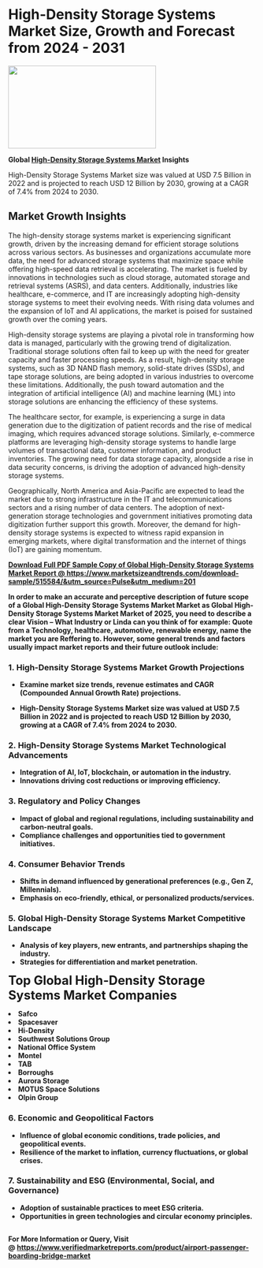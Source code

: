 <H1>High-Density Storage Systems Market Size, Growth and Forecast from 2024 - 2031</H1><img class="aligncenter size-medium wp-image-584254" src="https://thirdeyenews.in/wp-content/uploads/2024/09/Global-Market-Research-300x168.jpeg" alt="" width="300" height="168" /><p><strong>Global&nbsp;<a href="https://www.marketsizeandtrends.com/download-sample/515584/&amp;utm_source=Pulse&amp;utm_medium=201">High-Density Storage Systems Market</a> Insights</strong></p><p>High-Density Storage Systems Market size was valued at USD 7.5 Billion in 2022 and is projected to reach USD 12 Billion by 2030, growing at a CAGR of 7.4% from 2024 to 2030.</p><p><h2>Market Growth Insights</h2> <p>The high-density storage systems market is experiencing significant growth, driven by the increasing demand for efficient storage solutions across various sectors. As businesses and organizations accumulate more data, the need for advanced storage systems that maximize space while offering high-speed data retrieval is accelerating. The market is fueled by innovations in technologies such as cloud storage, automated storage and retrieval systems (ASRS), and data centers. Additionally, industries like healthcare, e-commerce, and IT are increasingly adopting high-density storage systems to meet their evolving needs. With rising data volumes and the expansion of IoT and AI applications, the market is poised for sustained growth over the coming years.</p> <p><strong><a href="#"></a></strong></p> <p>High-density storage systems are playing a pivotal role in transforming how data is managed, particularly with the growing trend of digitalization. Traditional storage solutions often fail to keep up with the need for greater capacity and faster processing speeds. As a result, high-density storage systems, such as 3D NAND flash memory, solid-state drives (SSDs), and tape storage solutions, are being adopted in various industries to overcome these limitations. Additionally, the push toward automation and the integration of artificial intelligence (AI) and machine learning (ML) into storage solutions are enhancing the efficiency of these systems.</p> <p>The healthcare sector, for example, is experiencing a surge in data generation due to the digitization of patient records and the rise of medical imaging, which requires advanced storage solutions. Similarly, e-commerce platforms are leveraging high-density storage systems to handle large volumes of transactional data, customer information, and product inventories. The growing need for data storage capacity, alongside a rise in data security concerns, is driving the adoption of advanced high-density storage systems.</p> <p>Geographically, North America and Asia-Pacific are expected to lead the market due to strong infrastructure in the IT and telecommunications sectors and a rising number of data centers. The adoption of next-generation storage technologies and government initiatives promoting data digitization further support this growth. Moreover, the demand for high-density storage systems is expected to witness rapid expansion in emerging markets, where digital transformation and the internet of things (IoT) are gaining momentum.</p> <p><strong><a href="#"></p><p><span class=""><strong>Download Full PDF Sample Copy of Global High-Density Storage Systems Market Report</strong> @ <a href="https://www.marketsizeandtrends.com/download-sample/515584/&amp;utm_source=Pulse&amp;utm_medium=201" target="_blank">https://www.marketsizeandtrends.com/download-sample/515584/&amp;utm_source=Pulse&amp;utm_medium=201</a></span></p><p>In order to make an accurate and perceptive description of future scope of a Global&nbsp;High-Density Storage Systems Market Market as Global&nbsp;High-Density Storage Systems Market Market of 2025, you need to describe a clear Vision &ndash; What Industry or Linda can you think of for example: Quote from a Technology, healthcare, automotive, renewable energy, name the market you are Reffering to. However, some general trends and factors usually impact market reports and their future outlook include:</p><h3>1.&nbsp;<strong>High-Density Storage Systems Market Growth Projections</strong></h3><ul><li>Examine market size trends, revenue estimates and CAGR (Compounded Annual Growth Rate) projections.</li><li><p>High-Density Storage Systems Market size was valued at USD 7.5 Billion in 2022 and is projected to reach USD 12 Billion by 2030, growing at a CAGR of 7.4% from 2024 to 2030.</p></li></ul><h3>2.&nbsp;<strong>High-Density Storage Systems Market Technological Advancements</strong></h3><ul><li>Integration of AI, IoT, blockchain, or automation in the industry.</li><li>Innovations driving cost reductions or improving efficiency.</li></ul><h3>3.&nbsp;<strong>Regulatory and Policy Changes</strong></h3><ul><li>Impact of global and regional regulations, including sustainability and carbon-neutral goals.</li><li>Compliance challenges and opportunities tied to government initiatives.</li></ul><h3>4.&nbsp;<strong>Consumer Behavior Trends</strong></h3><ul><li>Shifts in demand influenced by generational preferences (e.g., Gen Z, Millennials).</li><li>Emphasis on eco-friendly, ethical, or personalized products/services.</li></ul><h3>5.&nbsp;<strong>Global High-Density Storage Systems Market Competitive Landscape</strong></h3><ul><li>Analysis of key players, new entrants, and partnerships shaping the industry.</li><li>Strategies for differentiation and market penetration.</li></ul><p data-pm-slice="1 1 []"><span style="color: inherit; font-family: inherit; font-size: 25px;">Top Global High-Density Storage Systems Market Companies</span></p><div class="" data-test-id=""><p><li>Safco</li><li> Spacesaver</li><li> Hi-Density</li><li> Southwest Solutions Group</li><li> National Office System</li><li> Montel</li><li> TAB</li><li> Borroughs</li><li> Aurora Storage</li><li> MOTUS Space Solutions</li><li> Olpin Group</li></p></div><h3>6.&nbsp;<strong>Economic and Geopolitical Factors</strong></h3><ul><li>Influence of global economic conditions, trade policies, and geopolitical events.</li><li>Resilience of the market to inflation, currency fluctuations, or global crises.</li></ul><h3>7.&nbsp;<strong>Sustainability and ESG (Environmental, Social, and Governance)</strong></h3><ul><li>Adoption of sustainable practices to meet ESG criteria.</li><li>Opportunities in green technologies and circular economy principles.</li></ul><h2><strong style="font-size: 14px;">For More Information or Query, Visit @&nbsp;</strong><a style="background-color: #ffffff; font-size: 14px;" href="https://www.marketsizeandtrends.com/report/high-density-storage-systems-market/" target="_blank">https://www.verifiedmarketreports.com/product/airport-passenger-boarding-bridge-market</a></h2>